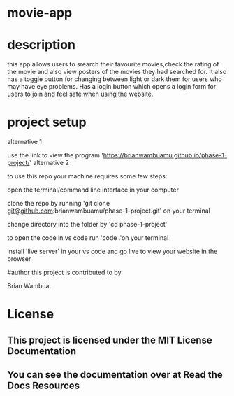 # movie-app
# description
this app allows users to srearch their favourite movies,check the rating of the movie and also view posters of the movies they had searched for.
It also has a toggle button for changing between light or dark them for users who may have eye problems.
Has a login button which opens a login form for users to join and feel safe when using the website.
# project setup
alternative 1

use the link to view the program 'https://brianwambuamu.github.io/phase-1-project/'
alternative 2

to use this repo your machine requires some few steps:

open the terminal/command line interface in your computer

clone the repo by running 'git clone git@github.com:brianwambuamu/phase-1-project.git' on your terminal

change directory into the folder by 'cd phase-1-project' 

to open the code in vs code run 'code .'on your terminal

install 'live server' in your vs code and go live to view your website in the browser

#author
this project is contributed to by 

Brian Wambua.
# License
This project is licensed under the MIT License
Documentation
-------------
You can see the documentation over at **Read the Docs**
Resources
-------------